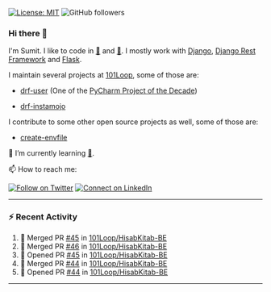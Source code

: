 [![License: MIT](https://img.shields.io/badge/License-MIT-yellow.svg)](https://opensource.org/licenses/MIT)
![GitHub followers](https://img.shields.io/github/followers/sumit4613?style=social)

### Hi there 👋

I'm Sumit. I like to code in [:snake:](https://python.org/) and [:rabbit:](https://golang.org). I mostly work with [Django](https://djangoproject.com), [Django Rest Framework](https://www.django-rest-framework.org/) and [Flask](https://flask.palletsprojects.com).

I maintain several projects at [101Loop](https://github.com/101loop/), some of those are:

- [drf-user](https://github.com/101loop/drf-user) (One of the [PyCharm Project of the Decade](https://www.jetbrains.com/lp/pycharm-10-years/))

- [drf-instamojo ](https://github.com/101loop/drf-instamojo)

I contribute to some other open source projects as well, some of those are:

- [create-envfile](https://github.com/SpicyPizza/create-envfile)

🔭 I’m currently learning [:rabbit:](https://golang.org).

📫 How to reach me:

[![Follow on Twitter](https://img.shields.io/badge/--twitter?label=Twitter&logo=Twitter&style=social)](https://twitter.com/sumitsingh4613) [![Connect on LinkedIn](https://img.shields.io/badge/--linkedin?label=LinkedIn&logo=LinkedIn&style=social)](https://www.linkedin.com/in/sumit4613)


---

### :zap: Recent Activity

<!--START_SECTION:activity-->
1. 🎉 Merged PR [#45](https://github.com/101Loop/HisabKitab-BE/pull/45) in [101Loop/HisabKitab-BE](https://github.com/101Loop/HisabKitab-BE)
2. 🎉 Merged PR [#46](https://github.com/101Loop/HisabKitab-BE/pull/46) in [101Loop/HisabKitab-BE](https://github.com/101Loop/HisabKitab-BE)
3. 💪 Opened PR [#45](https://github.com/101Loop/HisabKitab-BE/pull/45) in [101Loop/HisabKitab-BE](https://github.com/101Loop/HisabKitab-BE)
4. 🎉 Merged PR [#44](https://github.com/101Loop/HisabKitab-BE/pull/44) in [101Loop/HisabKitab-BE](https://github.com/101Loop/HisabKitab-BE)
5. 💪 Opened PR [#44](https://github.com/101Loop/HisabKitab-BE/pull/44) in [101Loop/HisabKitab-BE](https://github.com/101Loop/HisabKitab-BE)
<!--END_SECTION:activity-->

---
